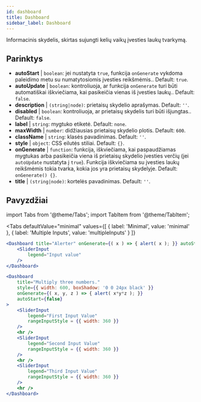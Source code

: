 ```yaml
--- 
id: dashboard 
title: Dashboard
sidebar_label: Dashboard 
---
```


Informacinis skydelis, skirtas sujungti kelių vaikų įvesties laukų tvarkymą.

## Parinktys

* __autoStart__ | `boolean`: jei nustatyta `true`, funkcija `onGenerate` vykdoma paleidimo metu su numatytosiomis įvesties reikšmėmis.. Default: `true`.
* __autoUpdate__ | `boolean`: kontroliuoja, ar funkcija `onGenerate` turi būti automatiškai iškviečiama, kai pasikeičia vienas iš įvesties laukų.. Default: `false`.
* __description__ | `(string|node)`: prietaisų skydelio aprašymas. Default: `''`.
* __disabled__ | `boolean`: kontroliuoja, ar prietaisų skydelis turi būti išjungtas.. Default: `false`.
* __label__ | `string`: mygtuko etiketė. Default: `none`.
* __maxWidth__ | `number`: didžiausias prietaisų skydelio plotis. Default: `600`.
* __className__ | `string`: klasės pavadinimas. Default: `''`.
* __style__ | `object`: CSS eilutės stiliai. Default: `{}`.
* __onGenerate__ | `function`: funkcija, iškviečiama, kai paspaudžiamas mygtukas arba pasikeičia viena iš prietaisų skydelio įvesties verčių (jei `autoUpdate` nustatyta į `true`). Funkcija iškviečiama su įvesties laukų reikšmėmis tokia tvarka, kokia jos yra prietaisų skydelyje. Default: `onGenerate() {}`.
* __title__ | `(string|node)`: kortelės pavadinimas. Default: `''`.


## Pavyzdžiai

import Tabs from '@theme/Tabs';
import TabItem from '@theme/TabItem';

<Tabs
    defaultValue="minimal"
    values={[
        { label: 'Minimal', value: 'minimal' },
        { label: 'Multiple Inputs', value: 'multipleInputs' }
    ]}
>

<TabItem value="minimal"> 

```jsx live
<Dashboard title="Alerter" onGenerate={( x ) => { alert( x ); }} autoStart={false} >
    <SliderInput
        legend="Input value"
    />
</Dashboard>
```

</TabItem>

<TabItem value="multipleInputs" > 

```jsx live
<Dashboard 
    title="Multiply three numbers."
    style={{ width: 600, boxShadow: '0 0 24px black' }}
    onGenerate={( x, y, z ) => { alert( x*y*z ); }} 
    autoStart={false} 
>
    <SliderInput
        legend="First Input Value"
        rangeInputStyle = {{ width: 360 }}
    />
    <hr />
    <SliderInput
        legend="Second Input Value"
        rangeInputStyle = {{ width: 360 }}
    />
    <hr />
    <SliderInput
        legend="Third Input Value"
        rangeInputStyle = {{ width: 360 }}
    />
    <hr />
</Dashboard>
```

</TabItem>

</Tabs>
